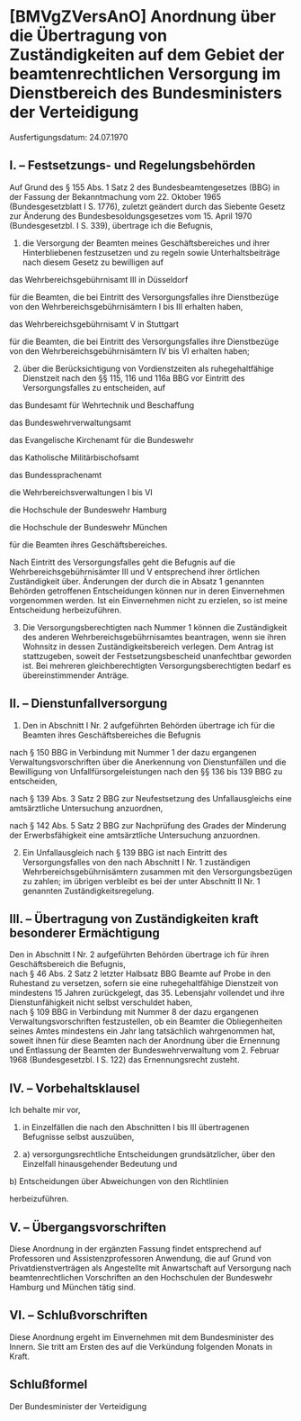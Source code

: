 # [BMVgZVersAnO] Anordnung über die Übertragung von Zuständigkeiten auf dem Gebiet der beamtenrechtlichen Versorgung im Dienstbereich des Bundesministers der Verteidigung

Ausfertigungsdatum: 24.07.1970

 

## I. – Festsetzungs- und Regelungsbehörden

Auf Grund des § 155 Abs. 1 Satz 2 des Bundesbeamtengesetzes (BBG) in der Fassung der Bekanntmachung vom 22. Oktober 1965 (Bundesgesetzblatt I S. 1776), zuletzt geändert durch das Siebente Gesetz zur Änderung des Bundesbesoldungsgesetzes vom 15. April 1970 (Bundesgesetzbl. I S. 339), übertrage ich die Befugnis,

1. die Versorgung der Beamten meines Geschäftsbereiches und ihrer Hinterbliebenen festzusetzen und zu regeln sowie Unterhaltsbeiträge nach diesem Gesetz zu bewilligen auf

das Wehrbereichsgebührnisamt III in Düsseldorf

für die Beamten, die bei Eintritt des Versorgungsfalles ihre Dienstbezüge von den Wehrbereichsgebührnisämtern I bis III erhalten haben,

das Wehrbereichsgebührnisamt V in Stuttgart

für die Beamten, die bei Eintritt des Versorgungsfalles ihre Dienstbezüge von den Wehrbereichsgebührnisämtern IV bis VI erhalten haben;

2. über die Berücksichtigung von Vordienstzeiten als ruhegehaltfähige Dienstzeit nach den §§ 115, 116 und 116a BBG vor Eintritt des Versorgungsfalles zu entscheiden, auf

das Bundesamt für Wehrtechnik und Beschaffung

das Bundeswehrverwaltungsamt

das Evangelische Kirchenamt für die Bundeswehr

das Katholische Militärbischofsamt

das Bundessprachenamt

die Wehrbereichsverwaltungen I bis VI

die Hochschule der Bundeswehr Hamburg

die Hochschule der Bundeswehr München

für die Beamten ihres Geschäftsbereiches.

Nach Eintritt des Versorgungsfalles geht die Befugnis auf die Wehrbereichsgebührnisämter III und V entsprechend ihrer örtlichen Zuständigkeit über. Änderungen der durch die in Absatz 1 genannten Behörden getroffenen Entscheidungen können nur in deren Einvernehmen vorgenommen werden. Ist ein Einvernehmen nicht zu erzielen, so ist meine Entscheidung herbeizuführen.

3. Die Versorgungsberechtigten nach Nummer 1 können die Zuständigkeit des anderen Wehrbereichsgebührnisamtes beantragen, wenn sie ihren Wohnsitz in dessen Zuständigkeitsbereich verlegen. Dem Antrag ist stattzugeben, soweit der Festsetzungsbescheid unanfechtbar geworden ist. Bei mehreren gleichberechtigten Versorgungsberechtigten bedarf es übereinstimmender Anträge.


## II. – Dienstunfallversorgung

1. Den in Abschnitt I Nr. 2 aufgeführten Behörden übertrage ich für die Beamten ihres Geschäftsbereiches die Befugnis

nach § 150 BBG in Verbindung mit Nummer 1 der dazu ergangenen Verwaltungsvorschriften über die Anerkennung von Dienstunfällen und die Bewilligung von Unfallfürsorgeleistungen nach den §§ 136 bis 139 BBG zu entscheiden,

nach § 139 Abs. 3 Satz 2 BBG zur Neufestsetzung des Unfallausgleichs eine amtsärztliche Untersuchung anzuordnen,

nach § 142 Abs. 5 Satz 2 BBG zur Nachprüfung des Grades der Minderung der Erwerbsfähigkeit eine amtsärztliche Untersuchung anzuordnen.

2. Ein Unfallausgleich nach § 139 BBG ist nach Eintritt des Versorgungsfalles von den nach Abschnitt I Nr. 1 zuständigen Wehrbereichsgebührnisämtern zusammen mit den Versorgungsbezügen zu zahlen; im übrigen verbleibt es bei der unter Abschnitt II Nr. 1 genannten Zuständigkeitsregelung.


## III. – Übertragung von Zuständigkeiten kraft besonderer Ermächtigung

Den in Abschnitt I Nr. 2 aufgeführten Behörden übertrage ich für ihren Geschäftsbereich die Befugnis,  
nach § 46 Abs. 2 Satz 2 letzter Halbsatz BBG Beamte auf Probe in den Ruhestand zu versetzen, sofern sie eine ruhegehaltfähige Dienstzeit von mindestens 15 Jahren zurückgelegt, das 35. Lebensjahr vollendet und ihre Dienstunfähigkeit nicht selbst verschuldet haben,  
nach § 109 BBG in Verbindung mit Nummer 8 der dazu ergangenen Verwaltungsvorschriften festzustellen, ob ein Beamter die Obliegenheiten seines Amtes mindestens ein Jahr lang tatsächlich wahrgenommen hat, soweit ihnen für diese Beamten nach der Anordnung über die Ernennung und Entlassung der Beamten der Bundeswehrverwaltung vom 2. Februar 1968 (Bundesgesetzbl. I S. 122) das Ernennungsrecht zusteht.


## IV. – Vorbehaltsklausel

Ich behalte mir vor,

1. in Einzelfällen die nach den Abschnitten I bis III übertragenen Befugnisse selbst auszuüben,

2. a) versorgungsrechtliche Entscheidungen grundsätzlicher, über den Einzelfall hinausgehender Bedeutung und

b) Entscheidungen über Abweichungen von den Richtlinien

herbeizuführen.


## V. – Übergangsvorschriften

Diese Anordnung in der ergänzten Fassung findet entsprechend auf Professoren und Assistenzprofessoren Anwendung, die auf Grund von Privatdienstverträgen als Angestellte mit Anwartschaft auf Versorgung nach beamtenrechtlichen Vorschriften an den Hochschulen der Bundeswehr Hamburg und München tätig sind.


## VI. – Schlußvorschriften

Diese Anordnung ergeht im Einvernehmen mit dem Bundesminister des Innern. Sie tritt am Ersten des auf die Verkündung folgenden Monats in Kraft.


## Schlußformel

Der Bundesminister der Verteidigung
